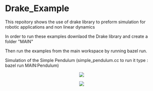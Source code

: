 # Drake_Example
This repoitory shows the use of drake library to preform simulation for robotic applications and non linear dynamics

In order to run these examples downlaod the Drake library and create a folder "MAIN"

Then run the examples from the main workspace by running bazel run.

Simulation of the Simple Pendulum (simple_pendulum.cc to run it type : bazel run MAIN:Pendulum)

<p align="center"><img src=".Theta_vs_theta_dot.png" /></p>
<p align="center"><img src=".Theta_vs_time.png" /></p>
